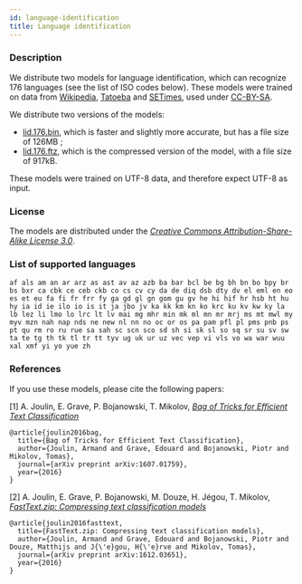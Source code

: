 ```yaml
---
id: language-identification
title: Language identification
---
```


### Description

We distribute two models for language identification, which can recognize 176 languages (see the list of ISO codes below). These models were trained on data from [Wikipedia](https://www.wikipedia.org/), [Tatoeba](https://tatoeba.org/eng/) and  [SETimes](http://nlp.ffzg.hr/resources/corpora/setimes/), used under [CC-BY-SA](http://creativecommons.org/licenses/by-sa/3.0/).

We distribute two versions of the models:

* [lid.176.bin](https://dl.fbaipublicfiles.com/fasttext/supervised-models/lid.176.bin), which is faster and slightly more accurate, but has a file size of 126MB ;
* [lid.176.ftz](https://dl.fbaipublicfiles.com/fasttext/supervised-models/lid.176.ftz), which is the compressed version of the model, with a file size of 917kB.

These models were trained on UTF-8 data, and therefore expect UTF-8 as input.

### License

The models are distributed under the [*Creative Commons Attribution-Share-Alike License 3.0*](https://creativecommons.org/licenses/by-sa/3.0/).

### List of supported languages
```
af als am an ar arz as ast av az azb ba bar bcl be bg bh bn bo bpy br bs bxr ca cbk ce ceb ckb co cs cv cy da de diq dsb dty dv el eml en eo es et eu fa fi fr frr fy ga gd gl gn gom gu gv he hi hif hr hsb ht hu hy ia id ie ilo io is it ja jbo jv ka kk km kn ko krc ku kv kw ky la lb lez li lmo lo lrc lt lv mai mg mhr min mk ml mn mr mrj ms mt mwl my myv mzn nah nap nds ne new nl nn no oc or os pa pam pfl pl pms pnb ps pt qu rm ro ru rue sa sah sc scn sco sd sh si sk sl so sq sr su sv sw ta te tg th tk tl tr tt tyv ug uk ur uz vec vep vi vls vo wa war wuu xal xmf yi yo yue zh
```

### References

If you use these models, please cite the following papers:

[1] A. Joulin, E. Grave, P. Bojanowski, T. Mikolov, [*Bag of Tricks for Efficient Text Classification*](https://arxiv.org/abs/1607.01759)
```
@article{joulin2016bag,
  title={Bag of Tricks for Efficient Text Classification},
  author={Joulin, Armand and Grave, Edouard and Bojanowski, Piotr and Mikolov, Tomas},
  journal={arXiv preprint arXiv:1607.01759},
  year={2016}
}
```
[2] A. Joulin, E. Grave, P. Bojanowski, M. Douze, H. Jégou, T. Mikolov, [*FastText.zip: Compressing text classification models* ](https://arxiv.org/abs/1612.03651)
```
@article{joulin2016fasttext,
  title={FastText.zip: Compressing text classification models},
  author={Joulin, Armand and Grave, Edouard and Bojanowski, Piotr and Douze, Matthijs and J{\'e}gou, H{\'e}rve and Mikolov, Tomas},
  journal={arXiv preprint arXiv:1612.03651},
  year={2016}
}
```
